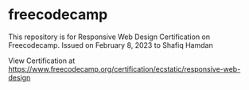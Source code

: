 # freecodecamp
This repository is for Responsive Web Design Certification on Freecodecamp.
Issued on February 8, 2023 to Shafiq Hamdan

View Certification at
https://www.freecodecamp.org/certification/ecstatic/responsive-web-design
